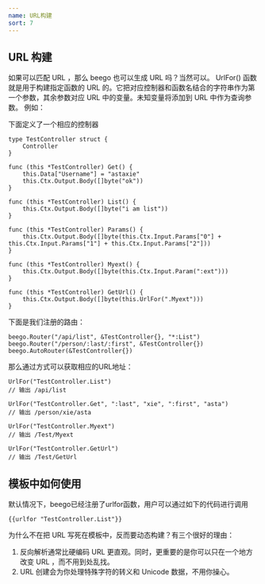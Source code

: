 ```yaml
---
name: URL构建
sort: 7
---
```


## URL 构建
如果可以匹配 URL ，那么 beego 也可以生成 URL 吗？当然可以。 UrlFor() 函数就是用于构建指定函数的 URL 的。它把对应控制器和函数名结合的字符串作为第一个参数，其余参数对应 URL 中的变量。未知变量将添加到 URL 中作为查询参数。 例如：

下面定义了一个相应的控制器

```
type TestController struct {
	Controller
}

func (this *TestController) Get() {
	this.Data["Username"] = "astaxie"
	this.Ctx.Output.Body([]byte("ok"))
}

func (this *TestController) List() {
	this.Ctx.Output.Body([]byte("i am list"))
}

func (this *TestController) Params() {
	this.Ctx.Output.Body([]byte(this.Ctx.Input.Params["0"] + this.Ctx.Input.Params["1"] + this.Ctx.Input.Params["2"]))
}

func (this *TestController) Myext() {
	this.Ctx.Output.Body([]byte(this.Ctx.Input.Param(":ext")))
}

func (this *TestController) GetUrl() {
	this.Ctx.Output.Body([]byte(this.UrlFor(".Myext")))
}
```

下面是我们注册的路由：

```
beego.Router("/api/list", &TestController{}, "*:List")
beego.Router("/person/:last/:first", &TestController{})
beego.AutoRouter(&TestController{})
```

那么通过方式可以获取相应的URL地址：

```
UrlFor("TestController.List")
// 输出 /api/list

UrlFor("TestController.Get", ":last", "xie", ":first", "asta")
// 输出 /person/xie/asta

UrlFor("TestController.Myext")
// 输出 /Test/Myext

UrlFor("TestController.GetUrl")
// 输出 /Test/GetUrl
```

## 模板中如何使用
默认情况下，beego已经注册了urlfor函数，用户可以通过如下的代码进行调用

	{{urlfor "TestController.List"}}
	
为什么不在把 URL 写死在模板中，反而要动态构建？有三个很好的理由：

1. 反向解析通常比硬编码 URL 更直观。同时，更重要的是你可以只在一个地方改变 URL ，而不用到处乱找。
2. URL 创建会为你处理特殊字符的转义和 Unicode 数据，不用你操心。
